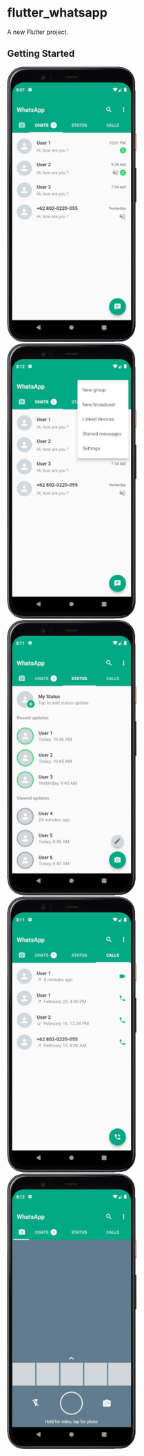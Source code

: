 # flutter_whatsapp

A new Flutter project.

## Getting Started

<img src="/assets/images/ss_chats_1.png" width="300"/>
<img src="/assets/images/ss_chats_2.png" width="300"/>
<br/>
<img src="/assets/images/ss_status.png" width="300"/>
<br/>
<img src="/assets/images/ss_calls.png" width="300"/>
<br/>
<img src="/assets/images/ss_camera.png" width="300"/>
